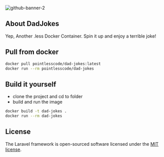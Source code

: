 ![github-banner-2](https://github.com/pointless-code/dad-jokes/assets/18129171/ee33c52e-c458-445f-b87c-67ab5fa9fcac)

## About DadJokes

Yep, Another .less Docker Container. Spin it up and enjoy a terrible joke!

## Pull from docker

```bash
docker pull pointlesscode/dad-jokes:latest
docker run --rm pointlesscode/dad-jokes
```

## Build it yourself
- clone the project and cd to folder
- build and run the image
```bash
docker build -t dad-jokes .
docker run --rm dad-jokes
```

## License

The Laravel framework is open-sourced software licensed under the [MIT license](https://opensource.org/licenses/MIT).

